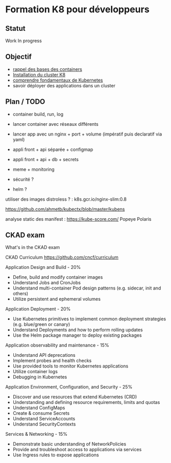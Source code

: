 # Formation K8 pour développeurs

## Statut 

Work In progress 


## Objectif 

* [rappel des bases des containers](./container.md)
* [Installation du cluster K8](./setup_local_k8.md)
* [comprendre fondamentaux de Kubernetes](./step_one.md)
* savoir déployer des applications dans un cluster


## Plan / TODO

* container build, run, log
* lancer container avec réseaux différents

* lancer app avec un nginx + port + volume (impératif puis declaratif via yaml)
* appli front + api séparée + configmap
* appli front + api + db + secrets 
* meme + monitoring
* sécurité ?
* helm ? 

utiliser des images distroless ?  : k8s.gcr.io/nginx-slim:0.8

https://github.com/ahmetb/kubectx/blob/master/kubens

 analyse static des manifest : 
https://kube-score.com/
Popeye
Polaris 


## CKAD exam

What's in the CKAD exam

CKAD Curriculum https://github.com/cncf/curriculum

Application Design and Build - 20%
* Define, build and modify container images
* Understand Jobs and CronJobs
* Understand multi-container Pod design patterns (e.g. sidecar, init and others)
* Utilize persistent and ephemeral volumes

Application Deployment - 20%
*  Use Kubernetes primitives to implement common deployment strategies (e.g. blue/green or canary)
* Understand Deployments and how to perform rolling updates
* Use the Helm package manager to deploy existing packages

Application observability and maintenance - 15%
* Understand API deprecations
* Implement probes and health checks
* Use provided tools to monitor Kubernetes applications
* Utilize container logs
* Debugging in Kubernetes

Application Environment, Configuration, and Security - 25%
* Discover and use resources that extend Kubernetes (CRD)
* Understanding and defining resource requirements, limits and quotas
* Understand ConfigMaps
* Create & consume Secrets
* Understand ServiceAccounts
* Understand SecurityContexts

 Services & Networking - 15%
* Demonstrate basic understanding of NetworkPolicies
* Provide and troubleshoot access to applications via services
* Use Ingress rules to expose applications

